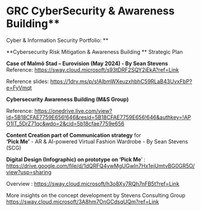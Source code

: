 # GRC CyberSecurity & Awareness Building**
Cyber &amp; Information Security Portfolio: **



**Cybersecurity Risk Mitigation & Awareness Building **
Strategic Plan 

**Case of Malmö Stad – Eurovision (May 2024) - By Sean Stevens**
Reference: https://sway.cloud.microsoft/s93tDRF2SQY2iEkA?ref=Link 


Reference slides: https://1drv.ms/p/s!AlbmWXeuzxhbhC59RLaB43UvxFbP?e=FyVmqt


**Cybersecurity Awareness Building (M&S Group)** 

Reference: https://onedrive.live.com/view?id=5B18CFAE7759E656!646&resid=5B18CFAE7759E656!646&authkey=!APO1IT_5DrZ71qc&wdo=2&cid=5b18cfae7759e656



**Content Creation part of Communication strategy** for  
**‘Pick Me’** - AR & AI-powered Virtual Fashion Wardrobe - By Sean Stevens (SCG) 

**Digital Design (Infographic) on prototype  on ‘Pick Me**’ : https://drive.google.com/file/d/1dQRFQ4ywMgUGwIn7Hx1ejUmtvBG0GR5O/view?usp=sharing  

Overview : https://sway.cloud.microsoft/h3o8Xy7RQh7nFB5t?ref=Link  

More insights on the concept development by Stevens Consulting Group  https://sway.cloud.microsoft/3A8hm7OnGCdsqUQm?ref=Link   

